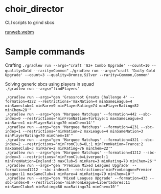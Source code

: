 # choir_director
CLI scripts to grind sbcs

[runweb.webm](https://github.com/user-attachments/assets/1c577962-e55c-4ebd-837f-895befdc0802)

# Sample commands 
Crafting
```./gradlew run --args="craft '82+ Combo Upgrade' --count=10 --quality=Gold --rarity=Common"```
```./gradlew run --args="craft 'Daily Gold Upgrade' --count=3 --quality=Bronze,Silver --rarity=Common,Common"```

Solving generic sbcs using players in squad <br/>
```./gradlew run --args="findPlayers"``` 

```./gradlew run --args="gen 'Grassroot Greats Challenge 4' --formation=4222 --restrictions='maxNation=4 minSameLeague=4 minSameclub=4 minRare=9 minPlayerRating=74 maxPlayerRating=82 minChem=28'"``` <br/>
```./gradlew run --args="gen 'Marquee Matchups' --formation=442 --sbc-index=0 --restrictions='minFromNation=Türkiye:1 maxSameLeague=3 minRare=1 minPlayerRating=70 minChem=14'"```<br/>
```./gradlew run --args="gen 'Marquee Matchups' --formation=4231 --sbc-index=1 --restrictions='minNation=2 maxLeague=4 minSameNation=3 minPlayerRating=70 minChem=18'"```<br/>
```./gradlew run --args="gen 'Marquee Matchups' --formation=4321 --sbc-index=2 --restrictions='minFromClub=OL:1 minFromNation=France:2 maxSameClub=3 minRare=2 minRating=76 minChem=22'"```<br/>
```./gradlew run --args="gen 'Marquee Matchups' --formation=41212 --sbc-index=3 --restrictions='minFromClub=Liverpool:1 minFromNation=England:3 maxClub=5 minRare=3 minRating=78 minChem=26'"```<br/>
```./gradlew run --args="gen 'Premium Mixed Leagues Upgrade' --formation=41212 --sbc-index=3 --restrictions='minFromLeague=Premier League:11 maxSameClub=1 minRare=4 minRating=79 minChem=10'"```<br/>
```./gradlew run --args="gen 'Mixed Leagues Upgrade' --formation=433 --sbc-index=0 --restrictions='minFromLeague=Libertadores:11 minSameClub=6 minRating=60 maxRating=74 minChem=10'"```<br/>
